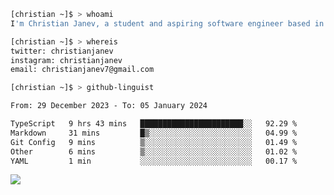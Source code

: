 ```bash
[christian ~]$ > whoami
I'm Christian Janev, a student and aspiring software engineer based in Chicago, IL
```
```bash
[christian ~]$ > whereis
twitter: christianjanev
instagram: christianjanev
email: christianjanev7@gmail.com
```

```bash
[christian ~]$ > github-linguist
```
<!--START_SECTION:waka-->

```txt
From: 29 December 2023 - To: 05 January 2024

TypeScript   9 hrs 43 mins   ███████████████████████░░   92.29 %
Markdown     31 mins         █▒░░░░░░░░░░░░░░░░░░░░░░░   04.99 %
Git Config   9 mins          ▒░░░░░░░░░░░░░░░░░░░░░░░░   01.49 %
Other        6 mins          ▒░░░░░░░░░░░░░░░░░░░░░░░░   01.02 %
YAML         1 min           ░░░░░░░░░░░░░░░░░░░░░░░░░   00.17 %
```

<!--END_SECTION:waka-->

![](https://komarev.com/ghpvc/?username=christianjanev)
